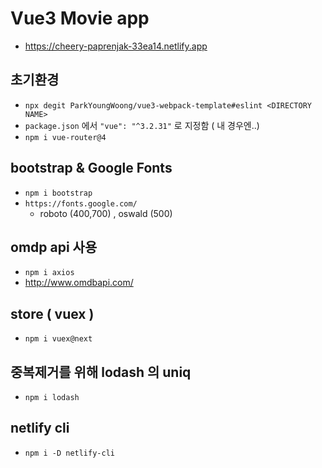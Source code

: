 # Vue3 Movie app
- https://cheery-paprenjak-33ea14.netlify.app

## 초기환경
- `npx degit ParkYoungWoong/vue3-webpack-template#eslint <DIRECTORY NAME>`
- `package.json` 에서 `"vue": "^3.2.31"` 로 지정함 ( 내 경우엔..)
- `npm i vue-router@4`


## bootstrap & Google Fonts
- `npm i bootstrap`
- `https://fonts.google.com/` 
  - roboto (400,700) , oswald (500)

## omdp api 사용
- `npm i axios`
- http://www.omdbapi.com/

## store ( vuex )
- `npm i vuex@next`

## 중복제거를 위해 lodash 의 uniq
- `npm i lodash`


## netlify cli
- `npm i -D netlify-cli`